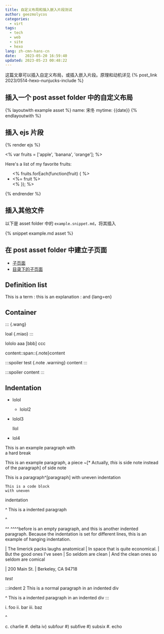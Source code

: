 ```yaml
---
title: 自定义布局和插入嵌入片段测试
author: geezmolycos
categories:
  - virt
tags:
  - tech
  - web
  - site
  - hexo
lang: zh-cmn-hans-cn
date:    2023-05-20 16:59:40
updated: 2023-05-23 00:48:22
---
```


这篇文章可以插入自定义布局，或插入嵌入片段。原理和动机详见 {% post_link 2023/0514-hexo-nunjucks-include %}

## 插入一个 post asset folder 中的自定义布局

{% layoutwith example asset %}
name: 宋冬
mytime: {{date}}
{% endlayoutwith %}

<!-- more -->

## 插入 ejs 片段

{% render ejs %}
<div id="my-ejs-page">
  <% var fruits = ['apple', 'banana', 'orange']; %>
  <p>Here's a list of my favorite fruits:</p>
  <ul>
    <% fruits.forEach(function(fruit) { %>
      <li><%= fruit %></li>
    <% }); %>
  </ul>
</div>
{% endrender %}

## 插入其他文件

以下是 asset folder 中的 `example.snippet.md`，将其插入

{% snippet example.md asset %}

## 在 post asset folder 中建立子页面

- [子页面](render.html)
- [目录下的子页面](subsub/sub.html)

## Definition list

This is a term
: this is an explanation
: and
{lang=en}

## Container

::: {.wang}

loal {.miao}
:::

lololo aaa [bbb] ccc

content::span::{.note}content

:::spoiler test {.note .warning}
content
:::

:::spoiler
content
:::

## Indentation

- lolol
  - lolol2
- lolol3
  
  llol

- lol4

This is an example paragraph with\
a hard break

This is an example paragraph, a piece ~[* Actually, *this* is side note instead of the paragraph] of side note

This is a paragraph^[paragraph]
    with uneven
      indentation

    This is a code block
    with uneven
  indentation

^ This is a indented paragraph

^

^^
^^^^before is an empty paragraph, and this is another indented paragraph. Because the indentation is set for different lines, this is an example of hanging indentation.

| The limerick packs laughs anatomical
| In space that is quite economical.
|    	But the good ones I've seen
|    So seldom are clean
| And the clean ones so seldom are comical

| 200 Main St.
| Berkeley, CA 94718

_test_

:::indent 2
This is a normal paragraph in an indented div

^ This is a indented paragraph in an indented div
:::

i. foo
ii. bar
iii. baz

^

c. charlie
#. delta
   iv) subfour
   #) subfive
   #) subsix
#. echo

